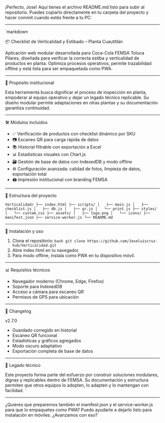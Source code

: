 ¡Perfecto, Jose! Aquí tienes el archivo README.md listo para subir al repositorio. Puedes copiarlo directamente en tu carpeta del proyecto y hacer commit cuando estés frente a tu PC:

---

`markdown

📦 Checklist de Verticalidad y Estibado – Planta Cuautitlán

Aplicación web modular desarrollada para Coca-Cola FEMSA Toluca Pilares, diseñada para verificar la correcta estiba y verticalidad de productos en planta. Optimiza procesos operativos, permite trazabilidad offline y está lista para ser empaquetada como PWA.

---

🧠 Propósito institucional

Esta herramienta busca dignificar el proceso de inspección en planta, empoderar al equipo operativo y dejar un legado técnico replicable. Su diseño modular permite adaptaciones en otras plantas y su documentación garantiza continuidad.

---

🛠️ Módulos incluidos

- ✅ Verificación de productos con checklist dinámico por SKU  
- 📷 Escaneo QR para carga rápida de datos  
- 📚 Historial filtrable con exportación a Excel  
- 📊 Estadísticas visuales con Chart.js  
- 🗃️ Gestión de base de datos con IndexedDB y modo offline  
- ⚙️ Configuración avanzada: calidad de fotos, limpieza de datos, exportación total  
- 🖨️ Impresión institucional con branding FEMSA  

---

📁 Estructura del proyecto

`
Verticalidad/
├── index.html
├── scripts/
│   ├── main.js
│   ├── checklist.js
│   ├── db.js
│   ├── qr.js
│   └── print.js
├── styles/
│   └── custom.css
├── assets/
│   ├── logo.png
│   └── icons/
├── manifest.json
├── service-worker.js
└── README.md
`

---

🚀 Instalación y uso

1. Clona el repositorio:
   `bash
   git clone https://github.com/Joseluiscruz-hub/Verticalidad.git
   `
2. Abre index.html en tu navegador.
3. Para modo offline, instala como PWA en tu dispositivo móvil.

---

📊 Requisitos técnicos

- Navegador moderno (Chrome, Edge, Firefox)
- Soporte para IndexedDB
- Acceso a cámara para escaneo QR
- Permisos de GPS para ubicación

---

📌 Changelog

v2.7.0
- Guardado corregido en historial
- Escaneo QR funcional
- Estadísticas y gráficos agregados
- Modo oscuro adaptativo
- Exportación completa de base de datos

---

🧬 Legado técnico

Este proyecto forma parte del esfuerzo por construir soluciones modulares, dignas y replicables dentro de FEMSA. Su documentación y estructura permiten que otros equipos lo adopten, lo adapten y lo mantengan con facilidad.
`

---

¿Quieres que preparemos también el manifest.json y el service-worker.js para que lo empaquetes como PWA? Puedo ayudarte a dejarlo listo para instalación en móviles. ¿Avanzamos con eso?